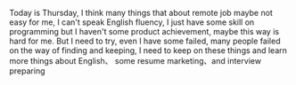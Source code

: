 Today is Thursday, I think many things that about remote job maybe not easy for me, I can't speak English fluency, I just have some skill on programming but I haven't some product achievement, maybe this way is hard for me. But I need to try, even I have some failed, many people failed on the way of finding and keeping, I need to keep on these things and learn more things about English、 some resume marketing、and interview preparing
